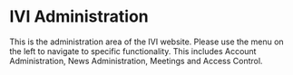 # IVI Administration

This is the administration area of the IVI website. Please use the menu
on the left to navigate to specific functionality. This includes Account
Administration, News Administration, Meetings and Access Control.
